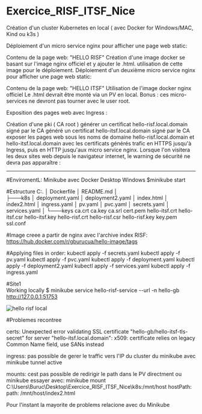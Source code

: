 # Exercice_RISF_ITSF_Nice

Création d'un cluster Kubernetes en local ( avec Docker for Windows/MAC, Kind ou k3s )

Déploiement d'un micro service nginx pour afficher une page web static:

Contenu de la page web: "HELLO RISF"
Création d'une image docker se basant sur l'image nginx officiel et y ajouter le .html.
utilisation de cette image pour le déploiement.
Déploiement d'un deuxième micro service nginx pour afficher une page web static:

Contenu de la page web: "HELLO ITSF"
Utilisation de l'image docker nginx officiel
Le .html devrait être monté via un PV en local.
Bonus : ces micro-services ne devront pas tourner avec le user root.

Exposition des pages web avec Ingress :

Création d'une pki ( CA root )
générer un certificat hello-risf.local.domain signé par le CA
généré un certificat hello-itsf.local.domain signé par le CA
exposer les pages web sous les noms de domaine hello-risf.local.domain et hello-itsf.local.domain avec les certificats générés
trafic en HTTPS jusqu'à Ingress, puis en HTTP jusqu'aux micro service nginx.
Lorsque l'on visitera les deux sites web depuis le navigateur internet, le warning de sécurité ne devra pas apparaître :


----------------------------------------------------------------------------------------------------------------------------------------------

#EnviromentL: 
Minikube avec Docker Desktop Windows
$minikube start


#Estructure
C:.
│   Dockerfile
│   README.md
│   
├───k8s
│       deployment.yaml
│       deployment2.yaml
│       index.html
│       index2.html
│       ingress.yaml
│       pv.yaml
│       pvc.yaml
│       secrets.yaml
│       services.yaml
│
└───keys
        ca.crt
        ca.key
        ca.srl
        cert.pem
        hello-itsf.crt
        hello-itsf.csr
        hello-itsf.key
        hello-risf.crt
        hello-risf.csr
        hello-risf.key
        key.pem
        ssl.conf



#Image creee a partir de nginx avec l'archive index RISF:
https://hub.docker.com/r/gburucua/hello-image/tags


#Applying files in order: 
kubectl apply -f secrets.yaml
kubectl apply -f pv.yaml
kubectl apply -f pvc.yaml
kubectl apply -f deployment.yaml
kubectl apply -f deployment2.yaml
kubectl apply -f services.yaml
kubectl apply -f ingress.yaml

#Site1  
Working locally
$ minikube service hello-risf-service --url -n hello-gb
http://127.0.0.1:51753

![hello risf local](https://github.com/gburucua/Exercice_RISF_ITSF_Nice/assets/47932497/fd02224c-c930-48a6-b677-ea3d4544dc2a)


#Problemes recontree 

certs: 
Unexpected error validating SSL certificate "hello-gb/hello-itsf-tls-secret" for server "hello-itsf.local.domain": x509: certificate relies on legacy Common Name field, use SANs instead

ingress:
pas possible de gerer le traffic vers l'IP du cluster du minikube
avec minikube tunnel active 


mounts:
cest pas possible de redirigir le path dans le PV directment ou minikube
essayer avec:
minikube mount C:\Users\Buruc\Desktop\Exercice_RISF_ITSF_Nice\k8s:/mnt/host
  hostPath:
    path: /mnt/host/index2.html



Pour l'instant la mayorite de problems relacione avec du Minikube
